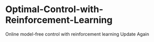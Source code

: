 # Optimal-Control-with-Reinforcement-Learning
Online model-free control with reinforcement learning
Update
Again